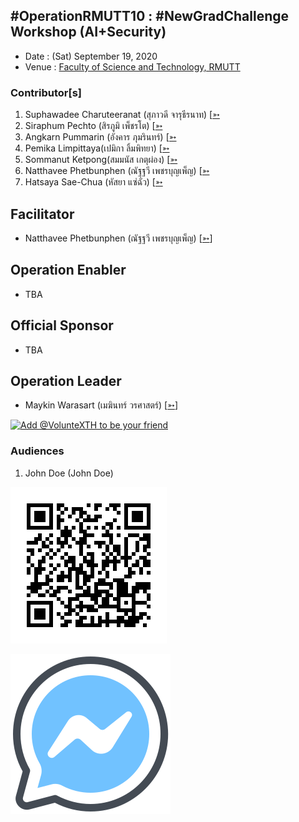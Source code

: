 ## #OperationRMUTT10 : #NewGradChallenge Workshop (AI+Security)

+ Date : (Sat) September 19, 2020
+ Venue : [Faculty of Science and Technology, RMUTT](http://www.sci.rmutt.ac.th/)

### Contributor[s]
1. Suphawadee Charuteeranat (สุภาวดี จารุธีรนาท) [[➳](https://www.facebook.com/thdeemiss03)
1. Siraphum Pechto (สิรภูมิ เพ็ชรโต) [[➳](https://www.facebook.com/SiraphumPechto)
1. Angkarn Pummarin (อังคาร ภุมรินทร์) [[➳](https://www.facebook.com/in8l00p)
1. Pemika Limpittaya(เปมิกา ลิ้มพิทยา) [[➳](https://www.facebook.com/tourlek.fisho)
1. Sommanut Ketpong(สมมนัส เกตุผ่อง) [[➳](https://www.facebook.com/tong.ketpong)
1. Natthavee Phetbunphen (ณัฐฐวี เพชรบุญเพ็ญ) [[➳](https://www.facebook.com/P.Phetbunphen)
1. Hatsaya Sae-Chua (หัสยา แซ่ฉั่ว) [[➳](https://www.facebook.com/profile.php?id=100005176634024)

## Facilitator
+ Natthavee Phetbunphen (ณัฐฐวี เพชรบุญเพ็ญ) [[➳](https://www.facebook.com/P.Phetbunphen)]

## Operation Enabler
+ TBA

## Official Sponsor
+ TBA

## Operation Leader
+ Maykin Warasart (เมฆินทร์ วรศาสตร์) [[➳](http://mk.in.th)]

[![](https://scdn.line-apps.com/n/line_add_friends/btn/en.png "Add @VolunteXTH to be your friend")](https://lin.ee/cnIgUj4)

### Audiences

1. John Doe (John Doe)

[![](/@VolunteXTH.png "Add @VolunteXTH to be your friend")](https://line.me/R/ti/p/@voluntex)

[![](/fb-m.png "Talk to us via FB messenger")](https://m.me/VolunteXTH)